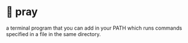 # 🙏 pray
a terminal program that you can add in your PATH which runs commands specified in a file in the same directory.
